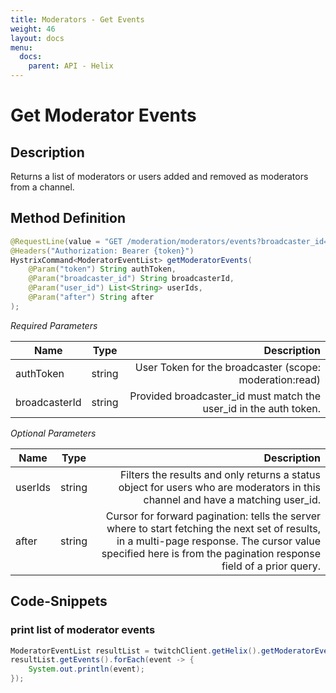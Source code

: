```yaml
---
title: Moderators - Get Events
weight: 46
layout: docs
menu: 
  docs:
    parent: API - Helix
---
```


# Get Moderator Events

## Description

Returns a list of moderators or users added and removed as moderators from a channel.

## Method Definition

```java
@RequestLine(value = "GET /moderation/moderators/events?broadcaster_id={broadcaster_id}&user_id={user_id}&after={after}", collectionFormat = CollectionFormat.CSV)
@Headers("Authorization: Bearer {token}")
HystrixCommand<ModeratorEventList> getModeratorEvents(
    @Param("token") String authToken,
    @Param("broadcaster_id") String broadcasterId,
    @Param("user_id") List<String> userIds,
    @Param("after") String after
);
```

*Required Parameters*

| Name          | Type      | Description  |
| ------------- |:---------:| -----------------:|
| authToken     | string    | User Token for the broadcaster (scope: moderation:read) |
| broadcasterId | string    | Provided broadcaster_id must match the user_id in the auth token. |

*Optional Parameters*

| Name          | Type      | Description  |
| ------------- |:---------:| -----------------:|
| userIds       | string    | Filters the results and only returns a status object for users who are moderators in this channel and have a matching user_id. |
| after         | string    | Cursor for forward pagination: tells the server where to start fetching the next set of results, in a multi-page response. The cursor value specified here is from the pagination response field of a prior query. |

## Code-Snippets

### print list of moderator events

```java
ModeratorEventList resultList = twitchClient.getHelix().getModeratorEvents(authToken, broadcasterId, null, null).execute();
resultList.getEvents().forEach(event -> {
    System.out.println(event);
});
```
